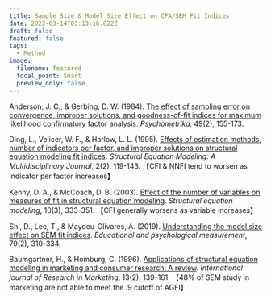 ```yaml
---
title: Sample Size & Model Size Effect on CFA/SEM Fit Indices
date: 2022-03-14T03:13:16.822Z
draft: false
featured: false
tags:
  - Method
image:
  filename: featured
  focal_point: Smart
  preview_only: false
---
```

Anderson, J. C., & Gerbing, D. W. (1984). [The effect of sampling error on convergence, improper solutions, and goodness-of-fit indices for maximum likelihood confirmatory factor analysis](https://doi.org/10.1007/BF02294170). *Psychometrika*, 49(2), 155-173.

Ding, L., Velicer, W. F., & Harlow, L. L. (1995). [Effects of estimation methods, number of indicators per factor, and improper solutions on structural equation modeling fit indices](https://doi.org/10.1080/10705519509540000). *Structural Equation Modeling: A Multidisciplinary Journal*, 2(2), 119-143. 【CFI & NNFI tend to worsen as indicator per factor increases】

Kenny, D. A., & McCoach, D. B. (2003). [Effect of the number of variables on measures of fit in structural equation modeling](https://doi.org/10.1207/S15328007SEM1003_1). *Structural equation modeling*, 10(3), 333-351. 【CFI generally worsens as variable increases】

Shi, D., Lee, T., & Maydeu-Olivares, A. (2019). [Understanding the model size effect on SEM fit indices](https://doi.org/10.1177/0013164418783530). *Educational and psychological measurement*, 79(2), 310-334. 

Baumgartner, H., & Homburg, C. (1996). [Applications of structural equation modeling in marketing and consumer research: A review](https://doi.org/10.1016/0167-8116(95)00038-0). *International journal of Research in Marketing*, 13(2), 139-161. 【48% of SEM study in marketing are not able to meet the .9 cutoff of AGFI】